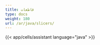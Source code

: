 ```yaml
---
title: قاطعات
type: docs
weight: 180
url: /ar/java/slicers/
---
```

{{< app/cells/assistant language="java" >}}

